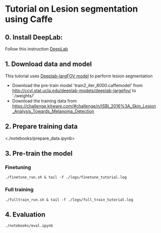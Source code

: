 # Tutorial on Lesion segmentation using Caffe

## 0. Install DeepLab:

Follow this instruction [DeepLab](https://bitbucket.org/deeplab/deeplab-public/)

## 1. Download data and model
This tutorial uses [Deeplab-largFOV model](https://arxiv.org/pdf/1412.7062.pdf) to perform lesion segmentation

 * Download the pre-train model 'train2_iter_8000.caffemodel' from http://ccvl.stat.ucla.edu/deeplab-models/deeplab-largefov/  to './weights/' 
 * Download the training data from https://challenge.kitware.com/#challenge/n/ISBI_2016%3A_Skin_Lesion_Analysis_Towards_Melanoma_Detection  

## 2. Prepare training data   
<./notebooks/prepare_data.ipynb>

## 3. Pre-train the model  
### Finetuning  
```./finetune_run.sh & tail -f ./logs/finetune_tutorial.log```

### Full training  
```./fulltrain_run.sh & tail -f ./logs/full_train_tutorial.log```   

## 4. Evaluation    
```./notebooks/eval.ipynb```



